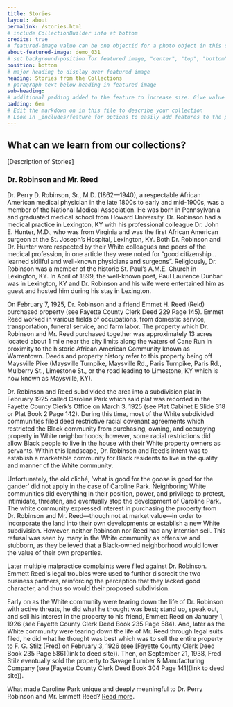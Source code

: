 ```yaml
---
title: Stories
layout: about
permalink: /stories.html
# include CollectionBuilder info at bottom
credits: true
# featured-image value can be one objectid for a photo object in this collection, a relative path to an image in this project, or a full url to any image. If left blank, no featured image will appear at top of About page.
about-featured-image: demo_031
# set background-position for featured image, "center", "top", "bottom"
position: bottom
# major heading to display over featured image
heading: Stories from the Collections
# paragraph text below heading in featured image
sub-heading: 
# additional padding added to the feature to increase size. Give value in em or px, e.g. "5em".
padding: 6em
# Edit the markdown on in this file to describe your collection
# Look in _includes/feature for options to easily add features to the page
---
```

## What can we learn from our collections?

[Description of Stories]

### Dr. Robinson and Mr. Reed
Dr. Perry D. Robinson, Sr., M.D. (1862—1940), a respectable African American medical physician in the late 1800s to early and mid-1900s, was a member of the National Medical Association.  He was born in Pennsylvania and graduated medical school from Howard University.  Dr. Robinson had a medical practice in Lexington, KY with his professional colleague Dr. John E. Hunter, M.D., who was from Virginia and was the first African American surgeon at the St. Joseph’s Hospital, Lexington, KY.  Both Dr. Robinson and Dr. Hunter were respected by their White colleagues and peers of the medical profession, in one article they were noted for “good citizenship…learned skillful and well-known physicians and surgeons”.  Religiously, Dr. Robinson was a member of the historic St. Paul’s A.M.E. Church in Lexington, KY.  In April of 1899, the well-known poet, Paul Laurence Dunbar was in Lexington, KY and Dr. Robinson and his wife were entertained him as guest and hosted him during his stay in Lexington.       

On February 7, 1925, Dr. Robinson and a friend Emmet H. Reed (Reid) purchased property (see Fayette County Clerk Deed 229 Page 145).  Emmet Reed worked in various fields of occupations, from domestic service, transportation, funeral service, and farm labor.  The property which Dr. Robinson and Mr. Reed purchased together was approximately 13 acres located about 1 mile near the city limits along the waters of Cane Run in proximity to the historic African American Community known as Warrentown.  Deeds and property history refer to this property being off Maysville Pike (Maysville Turnpike, Maysville Rd., Paris Turnpike, Paris Rd., Mulberry St., Limestone St., or the road leading to Limestone, KY which is now known as Maysville, KY).    

Dr. Robinson and Reed subdivided the area into a subdivision plat in February 1925 called Caroline Park which said plat was recorded in the Fayette County Clerk’s Office on March 3, 1925 (see Plat Cabinet E Slide 318 or Plat Book 2 Page 142).  During this time, most of the White subdivided communities filed deed restrictive racial covenant agreements which restricted the Black community from purchasing, owning, and occupying property in White neighborhoods; however, some racial restrictions did allow Black people to live in the house with their White property owners as servants. Within this landscape, Dr. Robinson and Reed’s intent was to establish a marketable community for Black residents to live in the quality and manner of the White community.  

Unfortunately, the old cliché, ‘what is good for the goose is good for the gander’ did not apply in the case of Caroline Park.  Neighboring White communities did everything in their position, power, and privilege to protest, intimidate, threaten, and eventually stop the development of Caroline Park.  The white community expressed interest in purchasing the property from Dr. Robinson and Mr. Reed—though not at market value—in order to incorporate the land into their own developments or establish a new White subdivision. However, neither Robinson nor Reed had any intention sell. This refusal was seen by many in the White community as offensive and stubborn, as they believed that a Black-owned neighborhood would lower the value of their own properties. 

Later multiple malpractice complaints were filed against Dr. Robinson.  Emmett Reed's legal troubles were used to further discredit the two business partners, reinforcing the perception that they lacked good character, and thus so would their proposed subdivision.

Early on as the White community were tearing down the life of Dr. Robinson with active threats, he did what he thought was best; stand up, speak out, and sell his interest in the property to his friend, Emmett Reed on January 1, 1926 (see Fayette County Clerk Deed Book 235 Page 584).  And, later as the White community were tearing down the life of Mr. Reed through legal suits filed, he did what he thought was best which was to sell the entire property to F. G. Stilz (Fred) on February 3, 1926 (see [Fayette County Clerk Deed Book 235 Page 586](link to deed site)).  Then, on September 21, 1938, Fred Stilz eventually sold the property to Savage Lumber & Manufacturing Company (see [Fayette County Clerk Deed Book 304 Page 141](link to deed site)).  

What made Caroline Park unique and deeply meaningful to Dr. Perry Robinson and Mr. Emmett Reed? [Read more](pages/stories/robinson_reed).